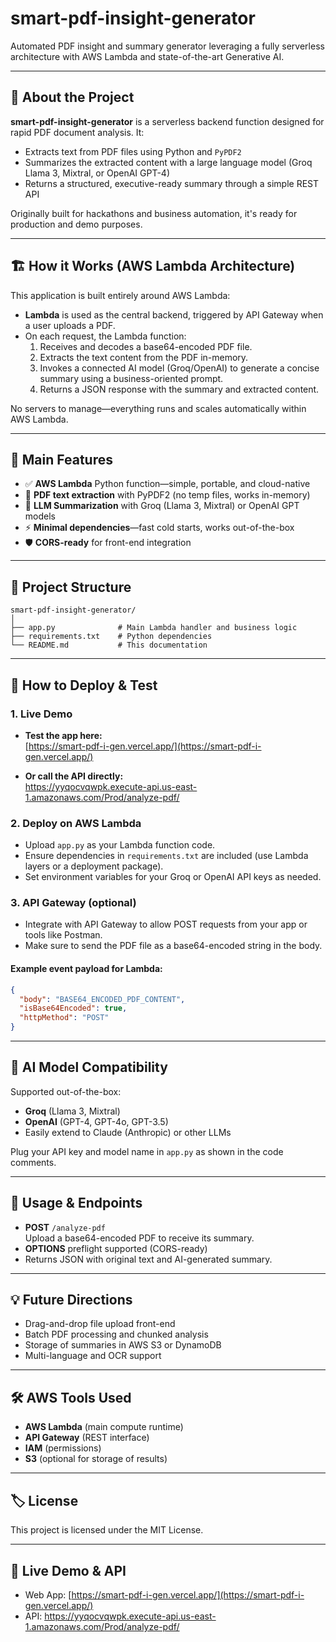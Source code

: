 
# smart-pdf-insight-generator

Automated PDF insight and summary generator leveraging a fully serverless architecture with AWS Lambda and state-of-the-art Generative AI.

---

## 🚀 About the Project

**smart-pdf-insight-generator** is a serverless backend function designed for rapid PDF document analysis. It:
- Extracts text from PDF files using Python and `PyPDF2`
- Summarizes the extracted content with a large language model (Groq Llama 3, Mixtral, or OpenAI GPT-4)
- Returns a structured, executive-ready summary through a simple REST API

Originally built for hackathons and business automation, it's ready for production and demo purposes.

---

## 🏗️ How it Works (AWS Lambda Architecture)

This application is built entirely around AWS Lambda:
- **Lambda** is used as the central backend, triggered by API Gateway when a user uploads a PDF.
- On each request, the Lambda function:
    1. Receives and decodes a base64-encoded PDF file.
    2. Extracts the text content from the PDF in-memory.
    3. Invokes a connected AI model (Groq/OpenAI) to generate a concise summary using a business-oriented prompt.
    4. Returns a JSON response with the summary and extracted content.

No servers to manage—everything runs and scales automatically within AWS Lambda.

---

## 🎯 Main Features

- ✅ **AWS Lambda** Python function—simple, portable, and cloud-native
- 📄 **PDF text extraction** with PyPDF2 (no temp files, works in-memory)
- 🤖 **LLM Summarization** with Groq (Llama 3, Mixtral) or OpenAI GPT models
- ⚡ **Minimal dependencies**—fast cold starts, works out-of-the-box
- 🛡️ **CORS-ready** for front-end integration

---

## 📁 Project Structure

```
smart-pdf-insight-generator/
│
├── app.py              # Main Lambda handler and business logic
├── requirements.txt    # Python dependencies
└── README.md           # This documentation
```

---

## 🧪 How to Deploy & Test

### 1. Live Demo

- **Test the app here:**  
  [https://smart-pdf-i-gen.vercel.app/](https://smart-pdf-i-gen.vercel.app/)

- **Or call the API directly:**  
  https://yyqocvqwpk.execute-api.us-east-1.amazonaws.com/Prod/analyze-pdf/

### 2. Deploy on AWS Lambda

- Upload `app.py` as your Lambda function code.
- Ensure dependencies in `requirements.txt` are included (use Lambda layers or a deployment package).
- Set environment variables for your Groq or OpenAI API keys as needed.

### 3. API Gateway (optional)

- Integrate with API Gateway to allow POST requests from your app or tools like Postman.
- Make sure to send the PDF file as a base64-encoded string in the body.

#### Example event payload for Lambda:

```json
{
  "body": "BASE64_ENCODED_PDF_CONTENT",
  "isBase64Encoded": true,
  "httpMethod": "POST"
}
```

---

## 🧠 AI Model Compatibility

Supported out-of-the-box:
- **Groq** (Llama 3, Mixtral)
- **OpenAI** (GPT-4, GPT-4o, GPT-3.5)
- Easily extend to Claude (Anthropic) or other LLMs

Plug your API key and model name in `app.py` as shown in the code comments.

---

## 🚦 Usage & Endpoints

- **POST** `/analyze-pdf`  
  Upload a base64-encoded PDF to receive its summary.
- **OPTIONS** preflight supported (CORS-ready)
- Returns JSON with original text and AI-generated summary.

---

## 💡 Future Directions

- Drag-and-drop file upload front-end
- Batch PDF processing and chunked analysis
- Storage of summaries in AWS S3 or DynamoDB
- Multi-language and OCR support

---

## 🛠️ AWS Tools Used

- **AWS Lambda** (main compute runtime)
- **API Gateway** (REST interface)
- **IAM** (permissions)
- **S3** (optional for storage of results)

---

## 🏷️ License

This project is licensed under the MIT License.

---

## 🔗 Live Demo & API

- Web App: [https://smart-pdf-i-gen.vercel.app/](https://smart-pdf-i-gen.vercel.app/)
- API: https://yyqocvqwpk.execute-api.us-east-1.amazonaws.com/Prod/analyze-pdf/
